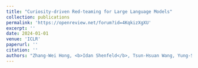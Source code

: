 ```yaml
---
title: "Curiosity-driven Red-teaming for Large Language Models"
collection: publications
permalink: 'https://openreview.net/forum?id=4KqkizXgXU'
excerpt: ''
date: 2024-01-01
venue: 'ICLR'
paperurl: ''
citation: ''
authors: "Zhang-Wei Hong, <b>Idan Shenfeld</b>, Tsun-Hsuan Wang, Yung-Sung Chuang, Aldo Pareja, James R. Glass, Akash Srivastava, Pulkit Agrawal"
---
```


